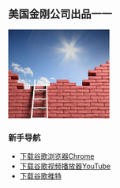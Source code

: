 ## 美国金刚公司出品一一

![image](l-w-s-athird.png)


### 新手导航
- [下载谷歌浏览器Chrome]()
- [下载谷歌视频播放器YouTube]()
- [下载谷歌推特]()

